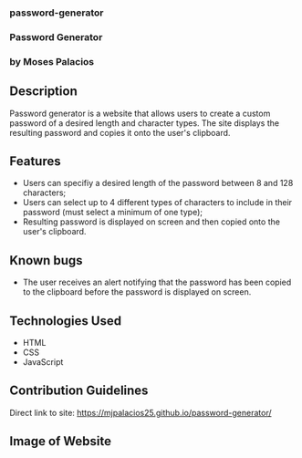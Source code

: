 ### password-generator
### Password Generator 
### by Moses Palacios

## Description
Password generator is a website that allows users to create a custom password of a desired length and character types. The site displays the resulting password and copies it onto the user's clipboard.

## Features

* Users can specifiy a desired length of the password between 8 and 128 characters;
* Users can select up to 4 different types of characters to include in their password (must select a minimum of one type);
* Resulting password is displayed on screen and then copied onto the user's clipboard.

## Known bugs

* The user receives an alert notifying that the password has been copied to the clipboard before the password is displayed on screen.

## Technologies Used

* HTML
* CSS
* JavaScript

## Contribution Guidelines
Direct link to site:
https://mjpalacios25.github.io/password-generator/ 

## Image of Website





